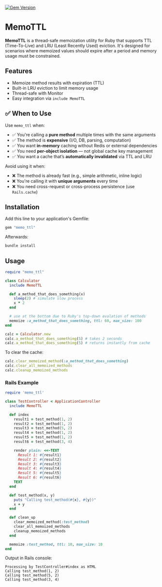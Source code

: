 [![Gem Version](https://badge.fury.io/rb/memo_ttl.svg)](https://rubygems.org/gems/memo_ttl)

# MemoTTL

**MemoTTL** is a thread-safe memoization utility for Ruby that supports TTL (Time-To-Live) and LRU (Least Recently Used) eviction. It's designed for scenarios where memoized values should expire after a period and memory usage must be constrained.

## Features

- Memoize method results with expiration (TTL)
- Built-in LRU eviction to limit memory usage
- Thread-safe with Monitor
- Easy integration via `include MemoTTL`

## ✅ When to Use

Use `memo_ttl` when:

- ✅ You're calling a **pure method** multiple times with the same arguments
- ✅ The method is **expensive** (I/O, DB, parsing, computation)
- ✅ You want **in-memory** caching without Redis or external dependencies
- ✅ You need **per-object isolation** — not global cache key management
- ✅ You want a cache that’s **automatically invalidated** via TTL and LRU

Avoid using it when:

- ❌ The method is already fast (e.g., simple arithmetic, inline logic)
- ❌ You're calling it with **unique arguments** every time
- ❌ You need cross-request or cross-process persistence (use `Rails.cache`)

## Installation

Add this line to your application's Gemfile:

```ruby
gem "memo_ttl"
```

Afterwards:

```ruby
bundle install
```

## Usage

```ruby
require "memo_ttl"

class Calculator
  include MemoTTL

  def a_method_that_does_something(x)
    sleep(2) # simulate slow process
    x * 2
  end

  # use at the bottom due to Ruby's top-down evalation of methods
  memoize :a_method_that_does_something, ttl: 60, max_size: 100
end

calc = Calculator.new
calc.a_method_that_does_something(5) # takes 2 seconds
calc.a_method_that_does_something(5) # returns instantly from cache
```

To clear the cache:

```ruby
calc.clear_memoized_method(:a_method_that_does_something)
calc.clear_all_memoized_methods
calc.cleanup_memoized_methods
```

### Rails Example

```ruby
require 'memo_ttl'

class TestController < ApplicationController
  include MemoTTL

  def index
    result1 = test_method(1, 2)
    result2 = test_method(1, 2)
    result3 = test_method(5, 2)
    result4 = test_method(1, 2)
    result5 = test_method(1, 2)
    result6 = test_method(3, 4)

    render plain: <<~TEXT
      Result 1: #{result1}
      Result 2: #{result2}
      Result 3: #{result3}
      Result 4: #{result4}
      Result 5: #{result5}
      Result 6: #{result6}
    TEXT
  end

  def test_method(x, y)
    puts "Calling test_method(#{x}, #{y})"
    x + y
  end

  def clean_up
    clear_memoized_method(:test_method)
    clear_all_memoized_methods
    cleanup_memoized_methods
  end

  memoize :test_method, ttl: 10, max_size: 10
end
```

Output in Rails console:

```
Processing by TestController#index as HTML
Calling test_method(1, 2)
Calling test_method(5, 2)
Calling test_method(3, 4)
```
